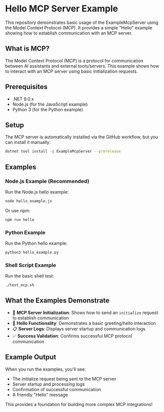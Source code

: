 # Hello MCP Server Example

This repository demonstrates basic usage of the ExampleMcpServer using the Model Context Protocol (MCP). It provides a simple "Hello" example showing how to establish communication with an MCP server.

## What is MCP?

The Model Context Protocol (MCP) is a protocol for communication between AI assistants and external tools/servers. This example shows how to interact with an MCP server using basic initialization requests.

## Prerequisites

- .NET 9.0.x
- Node.js (for the JavaScript example)
- Python 3 (for the Python example)

## Setup

The MCP server is automatically installed via the GitHub workflow, but you can install it manually:

```bash
dotnet tool install -g ExampleMcpServer --prerelease
```

## Examples

### Node.js Example (Recommended)

Run the Node.js hello example:

```bash
node hello_example.js
```

Or use npm:

```bash
npm run hello
```

### Python Example

Run the Python hello example:

```bash
python3 hello_example.py
```

### Shell Script Example

Run the basic shell test:

```bash
./test_mcp.sh
```

## What the Examples Demonstrate

- 🚀 **MCP Server Initialization**: Shows how to send an `initialize` request to establish communication
- 👋 **Hello Functionality**: Demonstrates a basic greeting/hello interaction
- 📋 **Server Logs**: Displays server startup and communication logs
- ✅ **Success Validation**: Confirms successful MCP protocol communication

## Example Output

When you run the examples, you'll see:
- The initialize request being sent to the MCP server
- Server startup and processing logs
- Confirmation of successful communication
- A friendly "Hello" message

This provides a foundation for building more complex MCP integrations!
